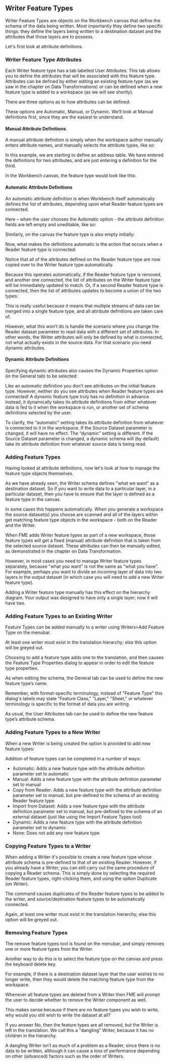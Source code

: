## Writer Feature Types ##
Writer Feature Types are objects on the Workbench canvas that define the schema of the data being written. Most importantly they define two specific things: they define the layers being written to a destination dataset and the attributes that those layers are to possess.

Let's first look at attribute definitions.


### Writer Feature Type Attributes ###
Each Writer feature type has a tab labelled User Attributes. This tab allows you to define the attributes that will be associated with this feature type. Attributes can be defined by either editing an existing feature type (as we saw in the chapter on Data Transformations) or can be defined when a new feature type is added to a workspace (as we will see shortly).

There are three options as to how attributes can be defined:

These options are Automatic, Manual, or Dynamic. We’ll look at Manual definitions first, since they are the easiest to understand.

#### Manual Attribute Definitions ####
A manual attribute definition is simply when the workspace author manually enters attribute names, and manually selects the attribute types, like so:

In this example, we are starting to define an address table. We have entered the definitions for two attributes, and are just entering a definition for the third.

In the Workbench canvas, the feature type would look like this:

#### Automatic Attribute Definitions ####
An automatic attribute definition is when Workbench itself automatically defines the list of attributes, depending upon what Reader feature types are connected.

Here – when the user chooses the Automatic option - the attribute definition fields are left empty and uneditable, like so:

Similarly, on the canvas the feature type is also empty initially:

Now, what makes the definitions automatic is the action that occurs when a Reader feature type is connected:

Notice that all of the attributes defined on the Reader feature type are now copied over to the Writer feature type automatically.

Because this operates automatically, if the Reader feature type is removed, and another one connected, the list of attributes on the Writer feature type will be immediately updated to match. Or, if a second Reader feature type is connected, then the list of attributes updates to become a union of the two types:

This is really useful because it means that multiple streams of data can be merged into a single feature type, and all attribute definitions are taken care of.

However, what this won’t do is handle the scenario where you change the Reader dataset parameter to read data with a different set of attributes. In other words, the Writer attributes will only be defined by what is connected, not what actually exists in the source data. For that scenario you need dynamic attributes.


#### Dynamic Attribute Definitions ####
Specifying dynamic attributes also causes the Dynamic Properties option (in the General tab) to be selected:

Like an automatic definition you don’t see attributes on the initial feature type. However, neither do you see attributes when Reader feature types are connected! A dynamic feature type truly has no definition in advance. Instead, it dynamically takes its attribute definitions from either whatever data is fed to it when the workspace is run, or another set of schema definitions selected by the user.

To clarify, the “automatic” setting takes its attribute definition from whatever is connected to it in the workspace. If the Source Dataset parameter is changed, it will have no effect. The “dynamic” setting is different. If the Source Dataset parameter is changed, a dynamic schema will (by default) take its attribute definition from whatever source data is being read.


### Adding Feature Types ###
Having looked at attribute definitions, now let's look at how to manage the feature type objects themselves.

As we have already seen, the Writer schema defines "what we want" as a destination dataset. So if you want to write data to a particular layer, in a particular dataset, then you have to ensure that the layer is defined as a feature type in the canvas.

In some cases this happens automatically. When you generate a workspace the source dataset(s) you choose are scanned and all of the layers within get matching feature type objects in the workspace - both on the Reader and the Writer.

When FME adds Writer feature types as part of a new workspace, those feature types will get a fixed (manual) attribute definition that is taken from the selected source dataset. These attributes can then be manually edited, as demonstrated in the chapter on Data Transformation.

However, in most cases you need to manage Writer feature types separately, because "what you want" is not the same as "what you have". For example, perhaps you want to divide an incoming layer of data into two layers in the output dataset (in which case you will need to add a new Writer feature type).

Adding a Writer feature type manually has this effect on the hierarchy diagram. Your output was designed to have only a single layer; now it will have two.

### Adding Feature Types to an Existing Writer ###
Feature Types can be added manually to a writer using Writers>Add Feature Type on the menubar.

At least one writer must exist in the translation hierarchy; else this option will be greyed out.

Choosing to add a feature type adds one to the translation, and then causes the Feature Type Properties dialog to appear in order to edit the feature type properties.

As when editing the schema, the General tab can be used to define the new feature type’s name.

Remember, with format-specific terminology, instead of "Feature Type" this dialog's labels may state "Feature Class," "Layer," "Sheet," or whatever terminology is specific to the format of data you are writing.

As usual, the User Attributes tab can be used to define the new feature type’s attribute schema.

### Adding Feature Types to a New Writer ###
When a new Writer is being created the option is provided to add new feature types:

Addition of feature types can be completed in a number of ways:

- Automatic: Adds a new feature type with the attribute definition parameter set to automatic
- Manual: Adds a new feature type with the attribute definition parameter set to manual
- Copy from Reader: Adds a new feature type with the attribute definition parameter set to manual, but pre-defined to the schema of an existing Reader feature type
- Import from Dataset: Adds a new feature type with the attribute definition parameter set to manual, but pre-defined to the schema of an external dataset (just like using the Import Feature Types tool)
- Dynamic: Adds a new feature type with the attribute definition parameter set to dynamic
- None: Does not add any new feature type


### Copying Feature Types to a Writer ###
When adding a Writer it's possible to create a new feature type whose attribute schema is pre-defined to that of an existing Reader. However, if you already have a Writer, you can still carry out the same procedure of copying a Reader schema. This is simply done by selecting the required Reader feature types, right-clicking them, and using the option Duplicate (on Writer).

The command causes duplicates of the Reader feature types to be added to the writer, and source/destination feature types to be automatically connected.

Again, at least one writer must exist in the translation hierarchy; else this option will be greyed out.


### Removing Feature Types ###
The remove feature types tool is found on the menubar, and simply removes one or more feature types from the Writer.

Another way to do this is to select the feature type on the canvas and press the keyboard delete key.

For example, if there is a destination dataset layer that the user wishes to no longer write, then they would delete the matching feature type from the workspace.

Whenever all feature types are deleted from a Writer then FME will prompt the user to decide whether to remove the Writer component as well.

This makes sense because if there are no feature types you wish to write, why would you still wish to write the dataset at all?

If you answer No, then the feature types are all removed, but the Writer is left in the translation. We call this a "dangling” Writer, because it has no children in the hierarchy.

A dangling Writer isn’t as much of a problem as a Reader, since there is no data to be written, although it can cause a loss of performance depending on other (advanced) factors such as the order of Writers.